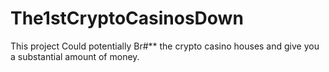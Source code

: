 # The1stCryptoCasinosDown
This project Could potentially  Br#** the crypto casino houses and give you a substantial amount of money.
